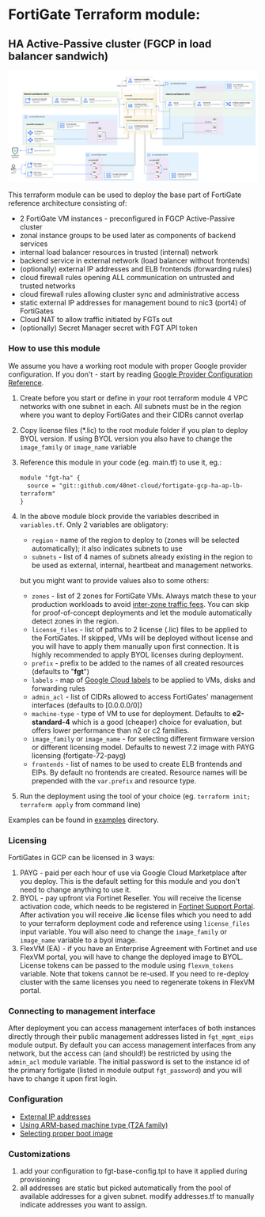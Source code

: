 # FortiGate Terraform module:
## HA Active-Passive cluster (FGCP in load balancer sandwich)

![architecture diagram](./diagram.png)

This terraform module can be used to deploy the base part of FortiGate reference architecture consisting of:
- 2 FortiGate VM instances - preconfigured in FGCP Active-Passive cluster
- zonal instance groups to be used later as components of backend services
- internal load balancer resources in trusted (internal) network
- backend service in external network (load balancer without frontends)
- (optionally) external IP addresses and ELB frontends (forwarding rules)
- cloud firewall rules opening ALL communication on untrusted and trusted networks
- cloud firewall rules allowing cluster sync and administrative access
- static external IP addresses for management bound to nic3 (port4) of FortiGates
- Cloud NAT to allow traffic initiated by FGTs out
- (optionally) Secret Manager secret with FGT API token

### How to use this module
We assume you have a working root module with proper Google provider configuration. If you don't - start by reading [Google Provider Configuration Reference](https://registry.terraform.io/providers/hashicorp/google/latest/docs/guides/provider_reference).

1. Create before you start or define in your root terraform module 4 VPC networks with one subnet in each. All subnets must be in the region where you want to deploy FortiGates and their CIDRs cannot overlap
1. Copy license files (*.lic) to the root module folder if you plan to deploy BYOL version. If using BYOL version you also have to change the `image_family` or `image_name` variable
1. Reference this module in your code (eg. main.tf) to use it, eg.:
    ```
    module "fgt-ha" {  
      source = "git::github.com/40net-cloud/fortigate-gcp-ha-ap-lb-terraform"  
    }
    ```
1. In the above module block provide the variables described in `variables.tf`. Only 2 variables are obligatory:
    - `region` - name of the region to deploy to (zones will be selected automatically); it also indicates subnets to use
    - `subnets` - list of 4 names of subnets already existing in the region to be used as external, internal, heartbeat and management networks.

    but you might want to provide values also to some others:
    - `zones` - list of 2 zones for FortiGate VMs. Always match these to your production workloads to avoid [inter-zone traffic fees](https://cloud.google.com/vpc/network-pricing). You can skip for proof-of-concept deployments and let the module automatically detect zones in the region.
    - `license_files` - list of paths to 2 license (.lic) files to be applied to the FortiGates. If skipped, VMs will be deployed without license and you will have to apply them manually upon first connection. It is highly recommended to apply BYOL licenses during deployment.
    - `prefix` - prefix to be added to the names of all created resources (defaults to "**fgt**")
    - `labels` - map of [Google Cloud labels](https://cloud.google.com/compute/docs/labeling-resources) to be applied to VMs, disks and forwarding rules
    - `admin_acl` - list of CIDRs allowed to access FortiGates' management interfaces (defaults to [0.0.0.0/0])
    - `machine-type` - type of VM to use for deployment. Defaults to **e2-standard-4** which is a good (cheaper) choice for evaluation, but offers lower performance than n2 or c2 families.
    - `image_family` or `image_name` - for selecting different firmware version or different licensing model. Defaults to newest 7.2 image with PAYG licensing (fortigate-72-payg)
    - `frontends` - list of names to be used to create ELB frontends and EIPs. By default no frontends are created. Resource names will be prepended with the `var.prefix` and resource type.
1. Run the deployment using the tool of your choice (eg. `terraform init; terraform apply` from command line)

Examples can be found in [examples](examples) directory.

### Licensing
FortiGates in GCP can be licensed in 3 ways:
1. PAYG - paid per each hour of use via Google Cloud Marketplace after you deploy. This is the default setting for this module and you don't need to change anything to use it.
2. BYOL - pay upfront via Fortinet Reseller. You will receive the license activation code, which needs to be registered in [Fortinet Support Portal](https://support.fortinet.com). After activation you will receive **.lic** license files which you need to add to your terraform deployment code and reference using `license_files` input variable. You will also need to change the `image_family` or `image_name` variable to a byol image.
3. FlexVM (EA) - if you have an Enterprise Agreement with Fortinet and use FlexVM portal, you will have to change the deployed image to BYOL. License tokens can be passed to the module using `flexvm_tokens` variable. Note that tokens cannot be re-used. If you need to re-deploy cluster with the same licenses you need to regenerate tokens in FlexVM portal.

### Connecting to management interface
After deployment you can access management interfaces of both instances directly through their public management addresses listed in `fgt_mgmt_eips` module output. By default you can access management interfaces from any network, but the access can (and should!) be restricted by using the `admin_acl` module variable. The initial password is set to the instance id of the primary fortigate (listed in module output `fgt_password`) and you will have to change it upon first login.

### Configuration
* [External IP addresses](docs/public_ip_addresses.md)
* [Using ARM-based machine type (T2A family)](examples/arm-based-machine-type)
* [Selecting proper boot image](docs/images.md)

### Customizations
1. add your configuration to fgt-base-config.tpl to have it applied during provisioning
1. all addresses are static but picked automatically from the pool of available addresses for a given subnet. modify addresses.tf to manually indicate addresses you want to assign.
